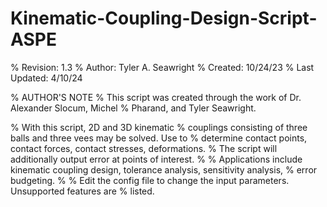 # Kinematic-Coupling-Design-Script-ASPE

% Revision:     1.3
% Author:       Tyler A. Seawright
% Created:      10/24/23
% Last Updated: 4/10/24

% AUTHOR'S NOTE
% This script was created through the work of Dr. Alexander Slocum, Michel
% Pharand, and Tyler Seawright. 

% With this script, 2D and 3D kinematic
% couplings consisting of three balls and three vees may be solved. Use to
% determine contact points, contact forces, contact stresses, deformations. 
% The script will additionally output error at points of interest.
% 
% Applications include kinematic coupling design, tolerance analysis, sensitivity analysis,
% error budgeting.
%
% Edit the config file to change the input parameters. Unsupported features are
% listed. 